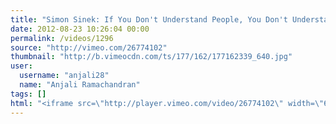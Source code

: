 ```yaml
---
title: "Simon Sinek: If You Don't Understand People, You Don't Understand Business"
date: 2012-08-23 10:26:04 00:00
permalink: /videos/1296
source: "http://vimeo.com/26774102"
thumbnail: "http://b.vimeocdn.com/ts/177/162/177162339_640.jpg"
user:
  username: "anjali28"
  name: "Anjali Ramachandran"
tags: []
html: "<iframe src=\"http://player.vimeo.com/video/26774102\" width=\"640\" height=\"480\" frameborder=\"0\" webkitAllowFullScreen mozallowfullscreen allowFullScreen></iframe>"
---
```


